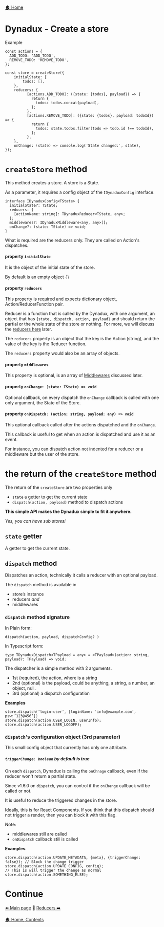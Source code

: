 [🏠 Home](../README.md)

# Dynadux - Create a store

Example

```
const actions = {
  ADD_TODO: 'ADD_TODO',
  REMOVE_TODO: 'REMOVE_TODO',
};

const store = createStore({
    initialState: {
        todos: [],
    },
    reducers: {
          [actions.ADD_TODO]: ({state: {todos}, payload}) => {
            return {
              todos: todos.concat(payload),
            };
          },
          [actions.REMOVE_TODO]: ({state: {todos}, payload: todoId}) => {
            return {
              todos: state.todos.filter(todo => todo.id !== todoId),
            };
          },
    },
    onChange: (state) => console.log('State changed:', state),
});

```

# `createStore` method

This method creates a store. A store is a State.

As a parameter, it requires a config object of the `IDynaduxConfig` interface.

```
interface IDynaduxConfig<TState> {
  initialState?: TState;
  reducers: {
    [actionName: string]: TDynaduxReducer<TState, any>;
  };
  middlewares?: IDynaduxMiddleware<any, any>[];
  onChange?: (state: TState) => void;
}
```
What is required are the reducers only. They are called on Action's dispatches.

#### property `initialState`

It is the object of the initial state of the store.

By default is an empty object `{}`

#### property `reducers`

This property is required and expects dictionary object, Action/ReducerFunction pair.

Reducer is a function that is called by the Dynadux, with one argument, an object that has `{state, dispatch, action, payload}` and should return the partial or the whole state of the store or nothing. 
For more, we will discuss the [reducers here](./Reducers.md) later.

The `reducers` property is an object that the key is the Action (string), and the value of the key is the Reducer function.

The `reducers` property would also be an array of objects.

#### property `middlewares`

This property is optional, is an array of [Middlewares](./Middlewares.md) discussed later.

#### property `onChange: (state: TState) => void`

Optional callback, on every dispatch the `onChange` callback is called with one only argument, the State of the Store.

#### property `onDispatch: (action: string, payload: any) => void`

This optional callback called after the actions dispatched and the `onChange`.

This callback is useful to get when an action is dispatched and use it as an event.

For instance, you can dispatch action not indented for a reducer or a middleware but the user of the store.

# the return of the `createStore` method

The return of the `createStore` are two properties only
- `state` a getter to get the current state
- `dispatch(action, payload)` method to dispatch actions

**This simple API makes the Dynadux simple to fit it anywhere.**

_Yes, you can have sub stores!_

## `state` getter

A getter to get the current state.

## `dispatch` method

Dispatches an action, technically it calls a reducer with an optional payload.

The `dispatch` method is available in

- store’s instance
- reducers _and_
- middlewares

### `dispatch` method signature

In Plain form:
```
dispatch(action, payload, dispatchConfig? )
```
In Typescript form:
```
type TDynaduxDispatch<TPayload = any> = <TPayload>(action: string, payload?: TPayload) => void;
```

The dispatcher is a simple method with 2 arguments.

- 1st (required), the action, where is a string
- 2nd (optional) is the payload, could be anything, a string, a number, an object, null.
- 3rd (optional) a dispatch configuration

**Examples**

```
store.dispatch(‘login-user’, {loginName: ‘info@example.com’, psw:’123@456’})
store.dispatch(action.USER_LOGIN, userInfo);
store.dispatch(action.USER_LOGOFF);
```

### `dispatch`'s configuration object (3rd parameter)

This small config object that currently has only one attribute.

##### `triggerChange: boolean` by default is true

On each `dispatch`, Dynadux is calling the `onChnage` callback, even if the reducer won't return a partial state.

Since v1.6.0 on `dispatch`, you can control if the `onChange` callback will be called or not.

It is useful to reduce the triggered changes in the store.

Ideally, this is for React Components. If you think that this dispatch should not trigger a render, then you can block it with this flag.

Note:
- middlewares still are called
- `onDispatch` callback still is called

**Examples**
 
```
store.dispatch(action.UPDATE_METADATA, {meta}, {triggerChange: false}); // Block the change trigger
store.dispatch(action.UPDATE_CONFIG, config);                           // This is will trigger the change as normal
store.dispatch(action.SOMETHING_ELSE);
```

# Continue

[⬅️ Main page](../README.md) 🔶 [Reducers ➡️](./Reducers.md) 

[🏠 Home, Contents](../README.md#table-of-contents)

